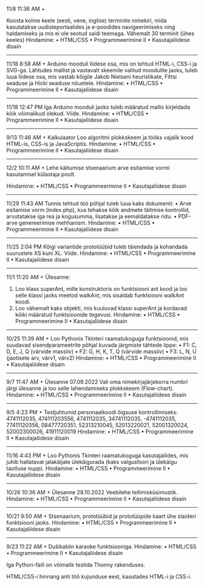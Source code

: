 11/8 11:36 AM +

Koosta kolme keele (eesti, vene, inglise) terminite nimekiri, mida kasutatakse uudisteportaalides ja e-poodides navigeerimiseks ning haldamiseks ja mis ei ole seotud saidi teemaga.
Vähemalt 30 terminit (ühes keeles)
Hindamine:
•	HTML/CSS
•	Programmeerimine II
•	Kasutajaliidese disain
________________________________________
11/18 8:58 AM +
Arduino mooduli liidese osa, mis on tehtud HTML-i, CSS-i ja SVG-ga.
Lähtudes mallist ja vastavalt skeemile valitud moodulite jaoks, tuleb luua liidese osa, mis vastab kõigile Jakob Nielseni heuristikate, Fittsi seaduse ja Hicki seaduse nõuetele.
Hindamine:
•	HTML/CSS
•	Programmeerimine II
•	Kasutajaliidese disain
________________________________________
11/18 12:47 PM
Iga Arduino mooduli jaoks tuleb määratud mallis kirjeldada kõik võimalikud olekud.
Viide.
Hindamine:
•	HTML/CSS
•	Programmeerimine II
•	Kasutajaliidese disain
________________________________________
9/13 11:46 AM + 
Kalkulaator
Loo algoritmi plokkskeem ja tööks vajalik kood HTML-is, CSS-is ja JavaScriptis.
Hindamine:
•	HTML/CSS
•	Programmeerimine II
•	Kasutajaliidese disain
________________________________________
12/2 10:11 AM +
Lehe käitumise stsenaarium arve esitamise vormi kasutamisel külastaja poolt.

Hindamine:
•	HTML/CSS
•	Programmeerimine II
•	Kasutajaliidese disain
________________________________________
11/29 11:43 AM 
Tunnis tehtud töö põhjal tuleb luua kaks dokumenti:
•	Arve esitamise vorm (index.php), kus tehakse kõik andmete täitmise kontrollid, arvutatakse iga rea ja kogusumma, lisatakse ja eemaldatakse ridu.
•	PDF-arve genereerimise mehhanism.
Hindamine:
•	HTML/CSS
•	Programmeerimine II
•	Kasutajaliidese disain
________________________________________
11/25 2:04 PM
Kõigi variantide prototüübid tuleb täiendada ja kohandada suurustele XS kuni XL.
Viide.
Hindamine:
•	HTML/CSS
•	Programmeerimine II
•	Kasutajaliidese disain
________________________________________
11/1 11:20 AM +
Ülesanne:
1.	Loo klass superAnt, mille konstruktoris on funktsiooni ant kood ja loo selle klassi jaoks meetod walkAnt, mis sisaldab funktsiooni walkAnt koodi.
2.	Loo vähemalt kaks objekti, mis kuuluvad klassi superAnt ja kordavad kõiki määratud funktsioonide tegevusi.
Hindamine:
•	HTML/CSS
•	Programmeerimine II
•	Kasutajaliidese disain
________________________________________
10/25 11:39 AM +
Loo Pythonis Tkinteri raamatukoguga funktsioonid, mis suudavad sisendparameetrite põhjal kuvada järgmiste tähtede lippe:
•	F1: C, D, E, J, Q (värvide massiiv)
•	F2: G, H, K, T, Q (värvide massiiv)
•	F3: L, N, U (jaotisete arv, värv1, värv2)
Hindamine:
•	HTML/CSS
•	Programmeerimine II
•	Kasutajaliidese disain
________________________________________
9/7 11:47 AM +
Ülesanne 07.09.2022
Vali oma nimekirjajärjekorra numbri järgi ülesanne ja loo selle lahendamiseks plokkskeem (Flow-chart).
Hindamine:
•	HTML/CSS
•	Programmeerimine II
•	Kasutajaliidese disain
________________________________________
9/5 4:23 PM +
Testjuhtumid personaalkoodi õigsuse kontrollimiseks:
4741112035, 474111203556, 4741112035, З4741112035, -4741112035, 77411120356, 08477720351, 52313210045, 52013220021, 52001320024, 52002300026, 41911120019
Hindamine:
•	HTML/CSS
•	Programmeerimine II
•	Kasutajaliidese disain
________________________________________
11/16 4:43 PM +
Loo Pythonis Tkinteri raamatukoguga kasutajaliides, mis juhib hallatavat jalakäijate ülekäigurada (kaks valgusfoori ja ülekäigu taotluse nupp).
Hindamine:
•	HTML/CSS
•	Programmeerimine II
•	Kasutajaliidese disain
________________________________________
10/26 10:36 AM +
Ülesanne 28.10.2022
Veebilehe tellimisküsimustik.
Hindamine:
•	HTML/CSS
•	Programmeerimine II
•	Kasutajaliidese disain
________________________________________
10/21 9:50 AM +
Stsenaarium, prototüübid ja prototüüpide kaart ühe slaideri funktsiooni jaoks.
Hindamine:
•	HTML/CSS
•	Programmeerimine II
•	Kasutajaliidese disain
________________________________________


9/23 11:22 AM +
Dušikabiin karaoke funktsiooniga.
Hindamine:
•	HTML/CSS
•	Programmeerimine II
•	Kasutajaliidese disain


Iga Python-faili on võimalik testida Thonny rakenduses.

HTML/CSS-i hinnang anti töö kujunduse eest, kasutades HTML-i ja CSS-i.
